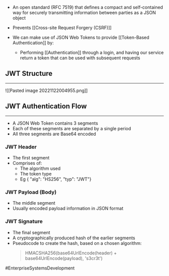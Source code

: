 - An open standard (RFC 7519) that defines a compact and self-contained way for securely transmitting information between parties as a JSON object
- Prevents [[Cross-site Request Forgery (CSRF)]]

- We can make use of JSON Web Tokens to provide [[Token-Based Authentication]] by:
	- Performing [[Authentication]] through a login, and having our service return a token that can be used with subsequent requests

## JWT Structure
---
![[Pasted image 20221122004955.png]]

## JWT Authentication Flow
---
- A JSON Web Token contains 3 segments
- Each of these segments are separated by a single period
- All three segments are Base64 encoded

### JWT Header
- The first segment
- Comprises of:
	- The algorithm used
	- The token type
	- Eg { "alg": "HS256", "typ": "JWT"}

### JWT Payload (Body)
- The middle segment
- Usually encoded payload information in JSON format

### JWT Signature
- The final segment
- A cryptographically produced hash of the earlier segments
- Pseudocode to create the hash, based on a chosen algorithm:
	> HMACSHA256(base64UrlEncode(header) + base64UrlEncode(payload), 's3cr3t')
	


#EnterpriseSystemsDevelopment 